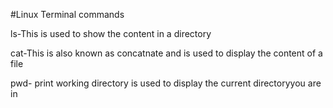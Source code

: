 #Linux Terminal commands

ls-This is used to show the content in a directory

cat-This is also known as concatnate and is used to display the content of a file

pwd- print working directory is used to display the current directoryyou are in